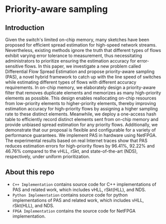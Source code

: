# Priority-aware sampling
## Introduction
Given the switch's limited on-chip memory, many sketches have been proposed for efficient spread estimation for high-speed network streams.
Nevertheless, existing methods ignore the truth that different types of flows exhibit varying error tolerance to measurement, thus necessitating administrators to prioritize ensuring the estimation accuracy for error-sensitive flows.
In this paper, we investigate a new problem called Differential Flow Spread Estimation and propose priority-aware sampling (PAS), a novel hybrid framework to catch up with the line speed of switches while estimating different types of flows with different accuracy requirements.
In on-chip memory, we elaborately design a priority-aware filter that removes duplicate elements and memorizes as many high-priority elements as possible. 
This design enables reallocating on-chip resources from low-priority elements to higher-priority elements, thereby improving estimation accuracy for high-priority flows by assigning a higher sampling rate to these distinct elements.
Meanwhile, we deploy a one-access hash table to efficiently record distinct elements sent from on-chip memory and provide unbiased spread estimation for any priority flows.
Additionally, we demonstrate that our proposal is flexible and configurable for a variety of performance guarantees.
We implement PAS in hardware using NetFPGA.
The experimental results based on real Internet traces show that PAS reduces estimation errors for high-priority flows by 96.41%, 92.22% and 46.76% compared to the vHLL, rSkt, and state-of-the-art (NDS), respectively, under uniform prioritization.

## About this repo

- `C++ Implementation` contains source code for C++ implementations of PAS and related work, which includes vHLL, rSkt(HLL), and NDS.
- `Python Implementation` contains source code for python implementations of PAS and related work, which includes vHLL, rSkt(HLL), and NDS.
- `FPGA Implementation` contains the source code for NetFPGA implementation.
